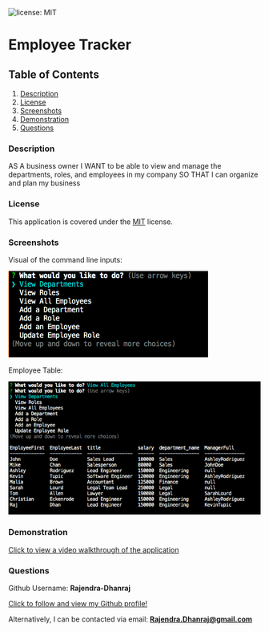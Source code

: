![license: MIT](https://img.shields.io/badge/License-MIT-yellow.svg)

# **Employee Tracker**

## Table of Contents

1. [Description](#description)
2. [License](#license)
3. [Screenshots](#screenshots)
4. [Demonstration](#demonstration)
5. [Questions](#questions)

### Description

AS A business owner
I WANT to be able to view and manage the departments, roles, and employees in my company
SO THAT I can organize and plan my business

### License

This application is covered under the [MIT](https://opensource.org/licenses/MIT) license.

### Screenshots

Visual of the command line inputs:

![Screenshot1](./images/screenshot1.png)

Employee Table:

![Screenshot2](./images/screenshot2.png)

### Demonstration

[Click to view a video walkthrough of the application](https://drive.google.com/file/d/1kAIQ9gC0rnDbjL9Veo-sbVRhPa-9FeTu/view)

### Questions

Github Username: **Rajendra-Dhanraj**

[Click to follow and view my Github profile!](https://github.com/Rajendra-Dhanraj)

Alternatively, I can be contacted via email: **Rajendra.Dhanraj@gmail.com**
